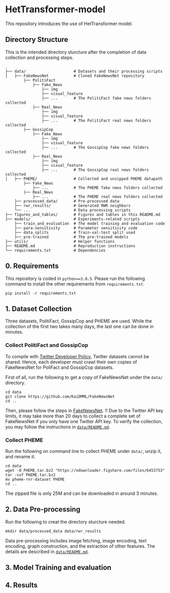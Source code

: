# HetTransformer-model
This repository introduces the use of HetTransformer model.

## Directory Structure
This is the intended directory sturcture after the completion of data collection and processing steps.
```
.
├── data/                     # Datasets and their processing scripts
│   ├── FakeNewsNet           # Cloned FakeNewsNet repository
        ├── PolitiFact
            ├── Fake_News
                ├── img
                ├── visual_feature
                ├── ...       # The PolitiFact fake news folders collected
            ├── Real_News
                ├── img
                ├── visual_feature
                ├── ...       # The PolitiFact real news folders collected
        ├── GossipCop
            ├── Fake_News
                ├── img
                ├── visual_feature
                ├── ...       # The GossipCop fake news folders collected
            ├── Real_News
                ├── img
                ├── visual_feature
                ├── ...       # The GossipCop real news folders collected
│   ├── PHEME/                # Collected and unzipped PHEME datapath
        ├── Fake_News
            ├── ...           # The PHEME fake news folders collected
        ├── Real_News
            ├── ...           # The PHEME real news folders collected
    ├── processed_data/       # Pre-processed data
    ├── rwr_results/          # Generated RWR neighbors
    └── ...                   # Data processing scripts
├── figures_and_tables/       # Figures and tables in this README.md 
├── models/                   # Experiments-related scripts
    ├── train_and_evaluation  # The model training and evaluation code
    ├── para-sensitivity      # Parameter sensitivity code
    ├── data_splits           # Train-val-test split used
    ├── pre-trained           # The pre-trained models
├── utils/                    # Helper functions
├── README.md                 # Reproduction instructions
└── requirements.txt          # Dependencies
```

## 0. Requirements
This repository is coded in `python==3.8.5`.
Please run the following command to install the other requirements from `requirements.txt`.
```
pip install -r requirements.txt
```

## 1. Dataset Collection
Three datasets, PolitiFact, GossipCop and PHEME are used. While the collection of the first two takes many days, the last one can be done in minutes.

### Collect PolitiFact and GossipCop
To compile with [Twitter Developer Policy](https://developer.twitter.com/en/developer-terms/policy), Twitter datasets cannot be shared. Hence, each developer must crawl their own copies of FakeNewsNet for PoliFact and GossipCop datasets. 

First of all, run the following to get a copy of FakeNewsNet under the `data/` directory.
```
cd data
git clone https://github.com/KaiDMML/FakeNewsNet
cd ..
```
Then, please follow the steps in [FakeNewsNet](https://github.com/KaiDMML/FakeNewsNet).
!! Due to the Twitter API key limits, it may take more than 20 days to collect a complete set of FakeNewsNet if you only have one Twitter API key. To verify the collection, you may follow the instructions in [`data/README.md`](https://github.com/HetTransformer/HetTransformer-model/tree/main/data).

### Collect PHEME
Run the following on command line to collect PHEME under `data/`, unzip it, and rename it.
```
cd data
wget -O PHEME.tar.bz2 "https://ndownloader.figshare.com/files/6453753"
tar -vxf PHEME.tar.bz2
mv pheme-rnr-dataset PHEME
cd ..
```
The zipped file is only 25M and can be downloaded in around 3 minutes.

## 2. Data Pre-processing
Run the following to creat the directory sturcture needed.
```
mkdir data/processed_data data/rwr_results
```
Data pre-processing includes image fetching, image encoding, text encoding, graph construction, and the extraction of other features.
The details are described in [`data/README.md`](https://github.com/HetTransformer/HetTransformer-model/tree/main/data).

## 3. Model Training and evaluation
## 4. Results
